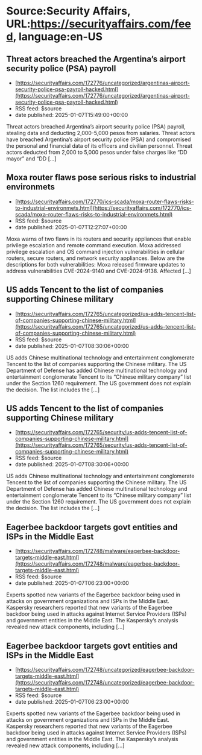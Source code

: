 # Source:Security Affairs, URL:https://securityaffairs.com/feed, language:en-US

## Threat actors breached the Argentina’s airport security police (PSA) payroll
 - [https://securityaffairs.com/172776/uncategorized/argentinas-airport-security-police-psa-payroll-hacked.html](https://securityaffairs.com/172776/uncategorized/argentinas-airport-security-police-psa-payroll-hacked.html)
 - RSS feed: $source
 - date published: 2025-01-07T15:49:00+00:00

Threat actors breached Argentina’s airport security police (PSA) payroll, stealing data and deducting 2,000-5,000 pesos from salaries. Threat actors have breached Argentina’s airport security police (PSA) and compromised the personal and financial data of its officers and civilian personnel. Threat actors deducted from 2,000 to 5,000 pesos under false charges like &#8220;DD mayor&#8221; and &#8220;DD [&#8230;]

## Moxa router flaws pose serious risks to industrial environmets
 - [https://securityaffairs.com/172770/ics-scada/moxa-router-flaws-risks-to-industrial-environmets.html](https://securityaffairs.com/172770/ics-scada/moxa-router-flaws-risks-to-industrial-environmets.html)
 - RSS feed: $source
 - date published: 2025-01-07T12:27:07+00:00

Moxa warns of two flaws in its routers and security appliances that enable privilege escalation and remote command execution. Moxa addressed privilege escalation and OS command injection vulnerabilities in cellular routers, secure routers, and network security appliances. Below are the descriptions for both vulnerabilities: Moxa released firmware updates to address vulnerabilities CVE-2024-9140 and CVE-2024-9138. Affected [&#8230;]

## US adds Tencent to the list of companies supporting Chinese military
 - [https://securityaffairs.com/172765/uncategorized/us-adds-tencent-list-of-companies-supporting-chinese-military.html](https://securityaffairs.com/172765/uncategorized/us-adds-tencent-list-of-companies-supporting-chinese-military.html)
 - RSS feed: $source
 - date published: 2025-01-07T08:30:06+00:00

US adds Chinese multinational technology and entertainment conglomerate Tencent to the list of companies supporting the Chinese military. The US Department of Defense has added Chinese multinational technology and entertainment conglomerate Tencent to its &#8220;Chinese military company&#8221; list under the Section 1260 requirement. The US government does not explain the decision. The list includes the [&#8230;]

## US adds Tencent to the list of companies supporting Chinese military
 - [https://securityaffairs.com/172765/security/us-adds-tencent-list-of-companies-supporting-chinese-military.html](https://securityaffairs.com/172765/security/us-adds-tencent-list-of-companies-supporting-chinese-military.html)
 - RSS feed: $source
 - date published: 2025-01-07T08:30:06+00:00

US adds Chinese multinational technology and entertainment conglomerate Tencent to the list of companies supporting the Chinese military. The US Department of Defense has added Chinese multinational technology and entertainment conglomerate Tencent to its &#8220;Chinese military company&#8221; list under the Section 1260 requirement. The US government does not explain the decision. The list includes the [&#8230;]

## Eagerbee backdoor targets govt entities and ISPs in the Middle East
 - [https://securityaffairs.com/172748/malware/eagerbee-backdoor-targets-middle-east.html](https://securityaffairs.com/172748/malware/eagerbee-backdoor-targets-middle-east.html)
 - RSS feed: $source
 - date published: 2025-01-07T06:23:00+00:00

Experts spotted new variants of the Eagerbee backdoor being used in attacks on government organizations and ISPs in the Middle East. Kaspersky researchers reported that new variants of the Eagerbee backdoor being used in attacks against Internet Service Providers (ISPs) and government entities in the Middle East. The Kaspersky&#8217;s analysis revealed new attack components, including [&#8230;]

## Eagerbee backdoor targets govt entities and ISPs in the Middle East
 - [https://securityaffairs.com/172748/uncategorized/eagerbee-backdoor-targets-middle-east.html](https://securityaffairs.com/172748/uncategorized/eagerbee-backdoor-targets-middle-east.html)
 - RSS feed: $source
 - date published: 2025-01-07T06:23:00+00:00

Experts spotted new variants of the Eagerbee backdoor being used in attacks on government organizations and ISPs in the Middle East. Kaspersky researchers reported that new variants of the Eagerbee backdoor being used in attacks against Internet Service Providers (ISPs) and government entities in the Middle East. The Kaspersky&#8217;s analysis revealed new attack components, including [&#8230;]

